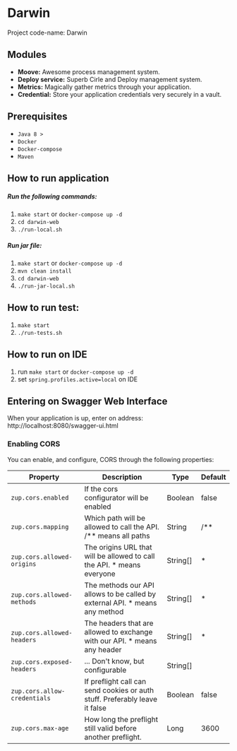 # Darwin
  Project code-name: Darwin
      
## Modules
 - **Moove:** Awesome process management system.
 - **Deploy service:** Superb Cirle and Deploy management system.
 - **Metrics:** Magically gather metrics through your application.
 - **Credential:** Store your application credentials very securely in a vault.
    
## Prerequisites
 - `Java 8 >`
 - `Docker`
 - `Docker-compose`
 - `Maven`
## How to run application
  
##### Run the following commands:
 1. `make start` or `docker-compose up -d`
 2. `cd darwin-web`
 3. `./run-local.sh`

##### Run jar file:
 1. `make start` or `docker-compose up -d`
 2. `mvn clean install`
 3. `cd darwin-web`
 4. `./run-jar-local.sh`

## How to run test:
 1. `make start`
 2. `./run-tests.sh`

## How to run on IDE 
 1. run `make start` or `docker-compose up -d`
 2. set `spring.profiles.active=local` on IDE
 
## Entering on Swagger Web Interface

When your application is up, enter on address: http://localhost:8080/swagger-ui.html

 
### Enabling CORS
You can enable, and configure, CORS through the following properties:  

| Property                     | Description                                                                 | Type     | Default |
|------------------------------|-----------------------------------------------------------------------------|----------|---------|
| `zup.cors.enabled`           | If the cors configurator will be enabled                                    | Boolean  | false   |
| `zup.cors.mapping`           | Which path will be allowed to call the API. /** means all paths             | String   | /**     |
| `zup.cors.allowed-origins`   | The origins URL that will be allowed to call the API. * means everyone      | String[] | *       |
| `zup.cors.allowed-methods`   | The methods our API allows to be called by external API. * means any method | String[] | *       |
| `zup.cors.allowed-headers`   | The headers that are allowed to exchange with our API. * means any header   | String[] | *       |
| `zup.cors.exposed-headers`   | ... Don't know, but configurable                                            | String[] |         |
| `zup.cors.allow-credentials` | If preflight call can send cookies or auth stuff. Preferably leave it false | Boolean  | false   |
| `zup.cors.max-age`           | How long the preflight still valid before another preflight.                | Long     | 3600    |
